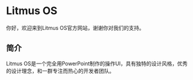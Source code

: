 # Litmus OS
你好，欢迎来到Litmus OS官方网站，谢谢你对我们的支持。

## 简介
Litmus OS是一个完全用PowerPoint制作的操作UI，具有独特的设计风格，优秀的设计理念，和一群专注而热心的开发者团队。
